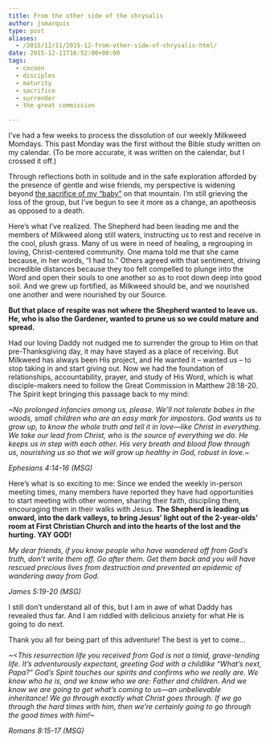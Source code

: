 ```yaml
---
title: From the other side of the chrysalis
author: jsmarquis
type: post
aliases:
  - /2015/12/11/2015-12-from-other-side-of-chrysalis-html/
date: 2015-12-11T16:52:00+00:00
tags:
  - cocoon
  - disciples
  - maturity
  - sacrifice
  - surrender
  - the great commission

---
```

I&#8217;ve had a few weeks to process the dissolution of our weekly Milkweed Momdays. This past Monday was the first without the Bible study written on my calendar. (To be more accurate, it was written on the calendar, but I crossed it off.)

Through reflections both in solitude and in the safe exploration afforded by the presence of gentle and wise friends, my perspective is widening beyond <a href="/cottonwoodblessings/2015/11/cocoons.html" target="_blank">the sacrifice of my &#8220;baby&#8221;</a> on that mountain. I&#8217;m still grieving the loss of the group, but I&#8217;ve begun to see it more as a change, an apotheosis as opposed to a death.

Here&#8217;s what I&#8217;ve realized. The Shepherd had been leading me and the members of Milkweed along still waters, instructing us to rest and receive in the cool, plush grass. Many of us were in need of healing, a regrouping in loving, Christ-centered community. One mama told me that she came because, in her words, &#8220;I had to.&#8221; Others agreed with that sentiment, driving incredible distances because they too felt compelled to plunge into the Word and open their souls to one another so as to root down deep into good soil. And we grew up fortified, as Milkweed should be, and we nourished one another and were nourished by our Source.

**But that place of respite was not where the Shepherd wanted to leave us. He, who is also the Gardener, wanted to prune us so we could mature and spread.&nbsp;**

Had our loving Daddy not nudged me to surrender the group to Him on that pre-Thanksgiving day, it may have stayed as a place of receiving. But Milkweed has always been His project, and He wanted it &#8211; wanted _us_ &#8211; to stop taking in and start giving out. Now we had the foundation of relationships, accountability, prayer, and study of His Word, which is what disciple-makers need to follow the Great Commission in Matthew 28:18-20. The Spirit kept bringing this passage back to my mind:

_~No prolonged infancies among us, please. We’ll not tolerate babes in the woods, small children who are an easy mark for impostors. God wants us to grow up, to know the whole truth and tell it in love—like Christ in everything. We take our lead from Christ, who is the source of everything we do. He keeps us in step with each other. His very breath and blood flow through us, nourishing us so that we will grow up healthy in God, robust in love.~_

<i>Ephesians 4:14-16 (MSG) </i>

Here&#8217;s what is so exciting to me: Since we ended the weekly in-person meeting times, many members have reported they have had opportunities to start meeting with other women, sharing their faith, discipling them, encouraging them in their walks with Jesus. <b>The Shepherd is leading us onward, into the dark valleys, to bring Jesus&#8217; light out of the 2-year-olds&#8217; room at First Christian Church and into the hearts of the lost and the hurting. YAY GOD!</b>

<i>My dear friends, if you know people who have wandered off from God’s truth, don’t write them off. Go after them. Get them back and you will have rescued precious lives from destruction and prevented an epidemic of wandering away from God.&nbsp;</i>

<i>James 5:19-20 (MSG)</i>

I still don&#8217;t understand all of this, but I am in awe of what Daddy has revealed thus far. And I am riddled with delicious anxiety for what He is going to do next.&nbsp;

Thank you all for being part of this adventure! The best is yet to come&#8230;

_~<This resurrection life you received from God is not a timid, grave-tending life. It’s adventurously expectant, greeting God with a childlike “What’s next, Papa?” God’s Spirit touches our spirits and confirms who we really are. We know who he is, and we know who we are: Father and children. And we know we are going to get what’s coming to us—an unbelievable inheritance! We go through exactly what Christ goes through. If we go through the hard times with him, then we’re certainly going to go through the good times with him!~_

<i>Romans 8:15-17 (MSG)&nbsp;</i>